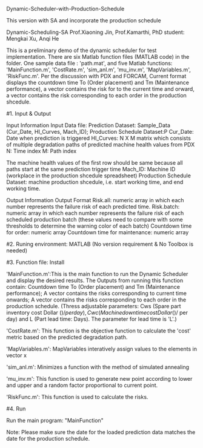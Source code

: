 Dynamic-Scheduler-with-Production-Schedule

This version with SA and incorporate the production schedule

Dynamic-Scheduling-SA Prof.Xiaoning Jin, Prof.Kamarthi, PhD student: Mengkai Xu, Anqi He

This is a preliminary demo of the dynamic scheduler for test implementation. There are six Matlab function files (MATLAB code) in the folder. One sample data file : 'path.mat', and five Matlab functions: 'MainFunction.m', 'CostRate.m', 'sim_anl.m', 'mu_inv.m', 'MapVariables.m', 'RiskFunc.m'. Per the discussion with PDX and FORCAM, Current format displays the countdown time To (Order placement) and Tm (Maintenance performance), a vector contains the risk for to the current time and orward, a vector contains the risk corresponding to each order in the production shcedule.

#1. Input & Output

Input Information Input Data file: Prediction Dataset: Sample_Data (Cur_Date, HI_Curves, Mach_ID); Production Schedule Dataset:P Cur_Date: Date when prediction is triggered HI_Curves: N X M matrix which consists of multiple degradation paths of predicted machine health values from PDX N: Time index M: Path index

The machine health values of the first row should be same because all paths start at the same prediction trigger time Mach_ID: Machine ID (workplace in the production shcedule spreadsheet) Production Schedule Dataset: machine production shcedule, i.e. start working time, and end working time.

Output Information Output Format Risk.all: numeric array in which each number represents the failure risk of each predicted time. Risk.batch: numeric array in which each number represents the failure risk of each scheduled production batch (these values need to compare with some thresholds to determine the warning color of each batch) Countdown time for order: numeric array Countdown time for maintenance: numeric array

#2. Runing environment: MATLAB (No version requirement & No Toolbox is needed)

#3. Function file: Install

'MainFunction.m':This is the main function to run the Dynamic Scheduler and display the desired results. The Outputs from running this function contain: Countdown time To (Order placement) and Tm (Maintenance performance); A vector contains the risks corresponding to current time onwards; A vector contains the risks corresponding to each order in the production schedule. (Thress adjustable parameters: Cws (Spare part inventory cost Dollar ($)/ per day), Cwc (Machine downtime cost Dollar ($)/ per day) and L (Part lead time: Days). The parameter for lead time is 'L'.)

'CostRate.m': This function is the objective function to calculate the 'cost' metric based on the predicted degradation path.

'MapVariables.m': MapVariables interatively assign values to the elements in vector x

'sim_anl.m': Minimizes a function with the method of simulated annealing

'mu_inv.m': This function is used to generate new point according to lower and upper and a random factor proportional to current point.

'RiskFunc.m': This function is used to calculate the risks.

#4. Run

Run the main program: "MainFunction"

Note: Please make sure the date for the loaded prediction data matches the date for the production schedule.

